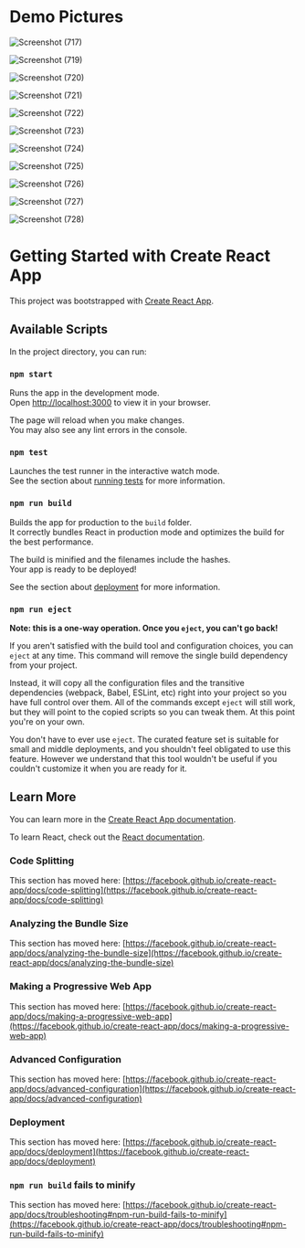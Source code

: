 # Demo Pictures

![Screenshot (717)](https://github.com/aravind-jagadabi/blogspace/assets/76617844/174c528d-54d3-4280-aa8b-e8beb51c4fe4)

![Screenshot (719)](https://github.com/aravind-jagadabi/blogspace/assets/76617844/9fb2f3aa-a611-43a9-94bc-9a5cfd531950)

![Screenshot (720)](https://github.com/aravind-jagadabi/blogspace/assets/76617844/fb593a77-bc82-4d85-811b-7f9ab5b0b5d9)

![Screenshot (721)](https://github.com/aravind-jagadabi/blogspace/assets/76617844/f764ea24-cddc-410d-8d1c-cb1817bad048)

![Screenshot (722)](https://github.com/aravind-jagadabi/blogspace/assets/76617844/b3942aef-62c0-4e50-b5bd-59bba9c73dd0)

![Screenshot (723)](https://github.com/aravind-jagadabi/blogspace/assets/76617844/dfcb7c26-3381-4b5a-872e-d929adda4a52)

![Screenshot (724)](https://github.com/aravind-jagadabi/blogspace/assets/76617844/8ba47905-534a-4a44-9dea-696a4d6809f8)

![Screenshot (725)](https://github.com/aravind-jagadabi/blogspace/assets/76617844/ae0f6c8f-e4fb-4f18-b766-31f2a100d4d4)

![Screenshot (726)](https://github.com/aravind-jagadabi/blogspace/assets/76617844/fdbe9678-d2ab-46ec-8671-089627910833)

![Screenshot (727)](https://github.com/aravind-jagadabi/blogspace/assets/76617844/154889ae-ad11-46d2-a1cc-18b046a1689a)

![Screenshot (728)](https://github.com/aravind-jagadabi/blogspace/assets/76617844/ab65fd13-580a-468c-8bd6-82868d545c05)


# Getting Started with Create React App

This project was bootstrapped with [Create React App](https://github.com/facebook/create-react-app).

## Available Scripts

In the project directory, you can run:

### `npm start`

Runs the app in the development mode.\
Open [http://localhost:3000](http://localhost:3000) to view it in your browser.

The page will reload when you make changes.\
You may also see any lint errors in the console.

### `npm test`

Launches the test runner in the interactive watch mode.\
See the section about [running tests](https://facebook.github.io/create-react-app/docs/running-tests) for more information.

### `npm run build`

Builds the app for production to the `build` folder.\
It correctly bundles React in production mode and optimizes the build for the best performance.

The build is minified and the filenames include the hashes.\
Your app is ready to be deployed!

See the section about [deployment](https://facebook.github.io/create-react-app/docs/deployment) for more information.

### `npm run eject`

**Note: this is a one-way operation. Once you `eject`, you can't go back!**

If you aren't satisfied with the build tool and configuration choices, you can `eject` at any time. This command will remove the single build dependency from your project.

Instead, it will copy all the configuration files and the transitive dependencies (webpack, Babel, ESLint, etc) right into your project so you have full control over them. All of the commands except `eject` will still work, but they will point to the copied scripts so you can tweak them. At this point you're on your own.

You don't have to ever use `eject`. The curated feature set is suitable for small and middle deployments, and you shouldn't feel obligated to use this feature. However we understand that this tool wouldn't be useful if you couldn't customize it when you are ready for it.

## Learn More

You can learn more in the [Create React App documentation](https://facebook.github.io/create-react-app/docs/getting-started).

To learn React, check out the [React documentation](https://reactjs.org/).

### Code Splitting

This section has moved here: [https://facebook.github.io/create-react-app/docs/code-splitting](https://facebook.github.io/create-react-app/docs/code-splitting)

### Analyzing the Bundle Size

This section has moved here: [https://facebook.github.io/create-react-app/docs/analyzing-the-bundle-size](https://facebook.github.io/create-react-app/docs/analyzing-the-bundle-size)

### Making a Progressive Web App

This section has moved here: [https://facebook.github.io/create-react-app/docs/making-a-progressive-web-app](https://facebook.github.io/create-react-app/docs/making-a-progressive-web-app)

### Advanced Configuration

This section has moved here: [https://facebook.github.io/create-react-app/docs/advanced-configuration](https://facebook.github.io/create-react-app/docs/advanced-configuration)

### Deployment

This section has moved here: [https://facebook.github.io/create-react-app/docs/deployment](https://facebook.github.io/create-react-app/docs/deployment)

### `npm run build` fails to minify

This section has moved here: [https://facebook.github.io/create-react-app/docs/troubleshooting#npm-run-build-fails-to-minify](https://facebook.github.io/create-react-app/docs/troubleshooting#npm-run-build-fails-to-minify)
